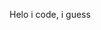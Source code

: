 Helo
i code, i guess

<!---
LucianR-School/LucianR-School is a ✨ special ✨ repository because its `README.md` (this file) appears on your GitHub profile.
You can click the Preview link to take a look at your changes.
--->
